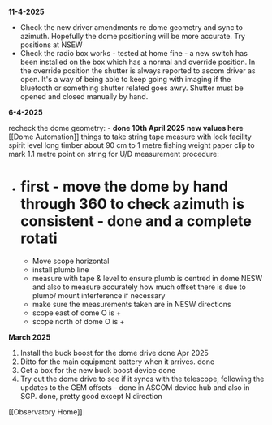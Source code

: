 **11-4-2025**
* Check the new driver amendments re dome geometry and sync to azimuth. Hopefully the dome positioning will be more accurate. Try positions at NSEW
* Check the radio box works - tested at home fine - a new switch has been installed on the box which has a normal and override position. In the override position the shutter is always reported to ascom driver as open. It's a way of being able to keep going with imaging if the bluetooth or something shutter related goes awry. Shutter must be opened and closed manually by hand.

**6-4-2025**

recheck the dome geometry: - **done 10th April 2025 new values here** [[Dome  Automation]]
things to take
string
tape measure with lock facility
spirit level
long timber about 90 cm to 1 metre
fishing weight
paper clip to mark 1.1 metre point on string for U/D measurement
procedure:
- # first - move the dome by hand through 360 to check azimuth is consistent - done and a complete rotati
	- Move scope horizontal
	- install plumb line
	- measure with tape & level to ensure plumb is centred in dome NESW and also to measure accurately how much offset there is due to plumb/ mount interference if necessary
	- make sure the measurements taken are in NESW directions
	- scope east of dome O is +
	- scope north of dome O is +

**March 2025**
1. Install the buck boost for the dome drive done Apr 2025
2. Ditto for the main equipment battery when it arrives. done
3. Get a box for the new buck boost device done
4. Try out the dome drive to see if it syncs with the telescope, following the updates to the GEM  offsets - done in ASCOM device hub and also in SGP. done, pretty good except N direction


[[Observatory Home]]

